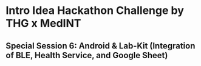 # Intro Idea Hackathon Challenge by THG x MedINT

## Special Session 6:  Android & Lab-Kit (Integration of BLE, Health Service, and Google Sheet)

